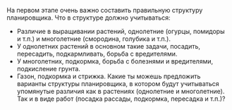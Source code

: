 
На первом этапе очень важно составить правильную структуру планировщика. 
Что в структуре должно учитываться:
- Различие в выращивании растений, однолетние (огурцы, помидоры и т.п.) и многолетние (смородина, голубика и т.п.).
- У однолетних растений в основном такие задачи, посадить, пересадить, подкармливать, борьба с вредителями.
- У многолетних, подкормка, борьба с болезнями и вредителями, подкисление грунта.
- Газон, подкормка и стрижка.
Какие ты можешь предложить варианты структуры планировщика, в котором будут учитываться упомянутые различия как в растениях (однолетние и многолетние). Так и в виде работ (посадка рассады, подкормка, пересадка и т.п.)? 
